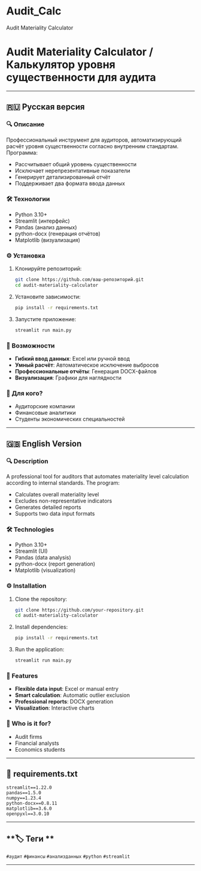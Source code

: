 # Audit_Calc
Audit Materiality Calculator
# **Audit Materiality Calculator / Калькулятор уровня существенности для аудита**

---

## **🇷🇺 Русская версия**

### **🔍 Описание**
Профессиональный инструмент для аудиторов, автоматизирующий расчёт уровня существенности согласно внутренним стандартам. Программа:
- Рассчитывает общий уровень существенности
- Исключает нерепрезентативные показатели
- Генерирует детализированный отчёт
- Поддерживает два формата ввода данных

### **🛠 Технологии**
- Python 3.10+
- Streamlit (интерфейс)
- Pandas (анализ данных)
- python-docx (генерация отчётов)
- Matplotlib (визуализация)

### **⚙️ Установка**
1. Клонируйте репозиторий:
   ```bash
   git clone https://github.com/ваш-репозиторий.git
   cd audit-materiality-calculator
   ```

2. Установите зависимости:
   ```bash
   pip install -r requirements.txt
   ```

3. Запустите приложение:
   ```bash
   streamlit run main.py
   ```

### **🚀 Возможности**
- **Гибкий ввод данных**: Excel или ручной ввод
- **Умный расчёт**: Автоматическое исключение выбросов
- **Профессиональные отчёты**: Генерация DOCX-файлов
- **Визуализация**: Графики для наглядности

### **📌 Для кого?**
- Аудиторские компании
- Финансовые аналитики
- Студенты экономических специальностей

---

## **🇬🇧 English Version**

### **🔍 Description**
A professional tool for auditors that automates materiality level calculation according to internal standards. The program:
- Calculates overall materiality level
- Excludes non-representative indicators
- Generates detailed reports
- Supports two data input formats

### **🛠 Technologies**
- Python 3.10+
- Streamlit (UI)
- Pandas (data analysis)
- python-docx (report generation)
- Matplotlib (visualization)

### **⚙️ Installation**
1. Clone the repository:
   ```bash
   git clone https://github.com/your-repository.git
   cd audit-materiality-calculator
   ```

2. Install dependencies:
   ```bash
   pip install -r requirements.txt
   ```

3. Run the application:
   ```bash
   streamlit run main.py
   ```

### **🚀 Features**
- **Flexible data input**: Excel or manual entry
- **Smart calculation**: Automatic outlier exclusion
- **Professional reports**: DOCX generation
- **Visualization**: Interactive charts

### **📌 Who is it for?**
- Audit firms
- Financial analysts
- Economics students

---

## **📜 requirements.txt**
```
streamlit==1.22.0
pandas==1.5.0
numpy==1.23.4
python-docx==0.8.11
matplotlib==3.6.0
openpyxl==3.0.10
```

---



## **🏷️ Теги **
`#аудит` `#финансы` `#анализданных` `#python` `#streamlit`

---
